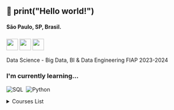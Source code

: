 ## 👋 print("Hello world!") 
#### São Paulo, SP, Brasil.  
##### 
<a href="https://www.linkedin.com/in/laracruz/" target="blank"> <img src="https://cdn-icons-png.flaticon.com/512/1384/1384014.png" height="30" ></a>
<a href="https://degreed.com/profile/laracruz/" target="blank"> <img src="https://cdn-icons-png.flaticon.com/512/7604/7604628.png" height="30" ></a>
<a href="https://www.twitter.com/larazurc" target="blank"> <img src="https://cdn-icons-png.flaticon.com/512/2168/2168336.png" height="30"></a>
    
Data Science - Big Data, BI & Data Engineering    FIAP   2023-2024 
    

###  I'm currently learning...
![SQL](https://img.shields.io/badge/MySQL-A0522D?style=for-the-badge&logo=mysql&logoColor=white)&nbsp; 
![Python](https://img.shields.io/badge/Python-3776AB?style=for-the-badge&logo=python&logoColor=white)&nbsp; 
<details>
<summary>Courses List</summary>


| Course                                     | Place        | Hours | Skills                                  |
|--------------------------------------------|--------------|-------|-----------------------------------------|
| D&A Foundations                | Itau/Degreed          | 6h | Data & Analytics Foundations |
| Google Data Analytics Certificate                | Coursera          | +180h | Data Analytics, R, Tableau, SQL |
| Take Blip Web Developer                    | DIO          | 78h | HTML, CSS, Javascript, Git/GitHub, MySQL, Bootstrap |
| Git e Github            | Itau/Degreed   | 2h | Git, Github                            |
| Curso Básico de SQL             | Itau/Degreed   | 3h    | SQL, MySQL              |
|  Data Analytics | USP | 60h | R, statistics |
| Excel Skills for Business| Coursera| 100h | Excel |
| JQuery Basics| Treehouse | 3h | JQuery |
| Excel/VBA for Creative Problem Solving, Pt 1| Coursera| 18h | Excel, VBA |
| Introdução à linguagem Python | Udemy | 2h |Python|
| Business Intelligence| USP | 30h | BI, Power BI |
| Minicurso Python 2019                   | SEFEA USP | 3h | Python |
| Front End Web Development      | Treehouse  | 30h | HTML, CSS, Javascript   |

</details>


